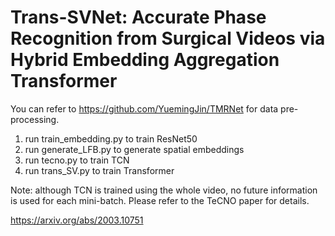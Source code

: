 # Trans-SVNet: Accurate Phase Recognition from Surgical Videos via Hybrid Embedding Aggregation Transformer

You can refer to https://github.com/YuemingJin/TMRNet for data pre-processing.

1. run train_embedding.py to train ResNet50
2. run generate_LFB.py to generate spatial embeddings
3. run tecno.py to train TCN
4. run trans_SV.py to train Transformer

Note: although TCN is trained using the whole video, no future information is used for each mini-batch. Please refer to the TeCNO paper for details.

https://arxiv.org/abs/2003.10751

